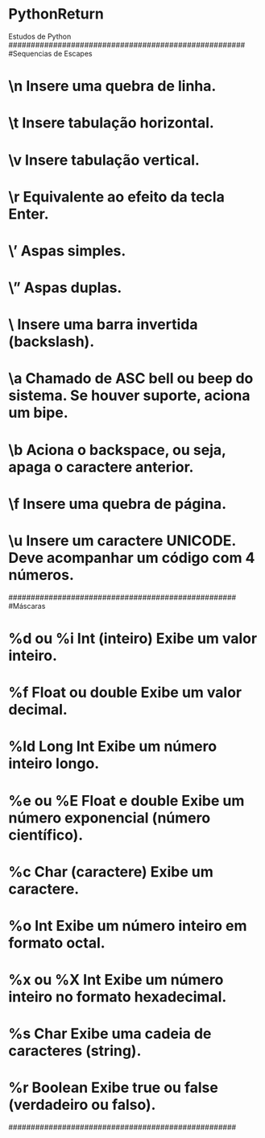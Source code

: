 # PythonReturn
Estudos de Python
#####################################################    
#Sequencias de Escapes
# \n	Insere uma quebra de linha.
# \t	Insere tabulação horizontal.
# \v	Insere tabulação vertical.
# \r	Equivalente ao efeito da tecla Enter.
# \’	Aspas simples.
# \”	Aspas duplas.
# \\	Insere uma barra invertida (backslash).
# \a	Chamado de ASC bell ou beep do sistema. Se houver suporte, aciona um bipe.
# \b	Aciona o backspace, ou seja, apaga o caractere anterior.
# \f	Insere uma quebra de página.
# \u	Insere um caractere UNICODE. Deve acompanhar um código com 4 números.
###################################################
#Máscaras
# %d ou %i	Int (inteiro)	Exibe um valor inteiro.
# %f	Float ou double	Exibe um valor decimal.
# %ld	Long Int	Exibe um número inteiro longo.
# %e ou %E	Float e double	Exibe um número exponencial (número científico).
# %c	Char (caractere)	Exibe um caractere.
# %o	Int	Exibe um número inteiro em formato octal.
# %x ou %X	Int	Exibe um número inteiro no formato hexadecimal.
# %s	Char	Exibe uma cadeia de caracteres (string).
# %r	Boolean	Exibe true ou false (verdadeiro ou falso).
###################################################
